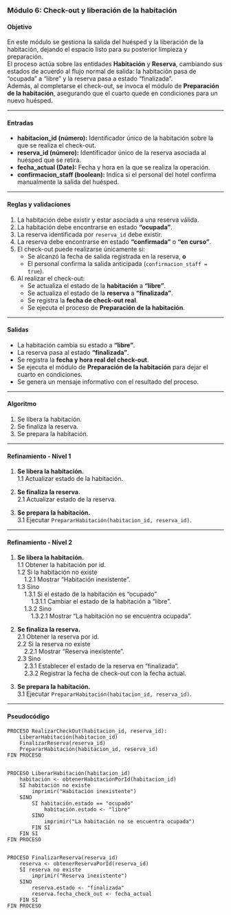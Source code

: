 ### Módulo 6: Check-out y liberación de la habitación

#### Objetivo
En este módulo se gestiona la salida del huésped y la liberación de la habitación, dejando el espacio listo para su posterior limpieza y preparación.  
El proceso actúa sobre las entidades **Habitación** y **Reserva**, cambiando sus estados de acuerdo al flujo normal de salida: la habitación pasa de “ocupada” a “libre” y la reserva pasa a estado “finalizada”.  
Además, al completarse el check-out, se invoca el módulo de **Preparación de la habitación**, asegurando que el cuarto quede en condiciones para un nuevo huésped.

---

#### Entradas
- **habitacion_id (número):** Identificador único de la habitación sobre la que se realiza el check-out.  
- **reserva_id (número):** Identificador único de la reserva asociada al huésped que se retira.  
- **fecha_actual (Date):** Fecha y hora en la que se realiza la operación.  
- **confirmacion_staff (boolean):** Indica si el personal del hotel confirma manualmente la salida del huésped.  

---

#### Reglas y validaciones
1. La habitación debe existir y estar asociada a una reserva válida.  
2. La habitación debe encontrarse en estado **“ocupada”**.  
3. La reserva identificada por `reserva_id` debe existir.  
4. La reserva debe encontrarse en estado **“confirmada”** o **“en curso”**.  
5. El check-out puede realizarse únicamente si:
   - Se alcanzó la fecha de salida registrada en la reserva, **o**
   - El personal confirma la salida anticipada (`confirmacion_staff = true`).  
6. Al realizar el check-out:
   - Se actualiza el estado de la **habitación** a **“libre”**.  
   - Se actualiza el estado de la **reserva** a **“finalizada”**.  
   - Se registra la **fecha de check-out real**.  
   - Se ejecuta el proceso de **Preparación de la habitación**.  

---

#### Salidas
- La habitación cambia su estado a **“libre”**.  
- La reserva pasa al estado **“finalizada”**.  
- Se registra la **fecha y hora real del check-out**.  
- Se ejecuta el módulo de **Preparación de la habitación** para dejar el cuarto en condiciones.  
- Se genera un mensaje informativo con el resultado del proceso.  

---

#### Algoritmo
1. Se libera la habitación.  
2. Se finaliza la reserva.  
3. Se prepara la habitación.  

---

#### Refinamiento - Nivel 1
1. **Se libera la habitación.**  
   1.1 Actualizar estado de la habitación.  

2. **Se finaliza la reserva.**  
   2.1 Actualizar estado de la reserva.  

3. **Se prepara la habitación.**  
   3.1 Ejecutar `PrepararHabitación(habitacion_id, reserva_id)`.  

---

#### Refinamiento - Nivel 2
1. **Se libera la habitación.**  
   1.1 Obtener la habitación por id.  
   1.2 Si la habitación no existe  
   &nbsp;&nbsp;&nbsp;&nbsp;1.2.1 Mostrar “Habitación inexistente”.  
   1.3 Sino  
   &nbsp;&nbsp;&nbsp;&nbsp;1.3.1 Si el estado de la habitación es “ocupado”  
   &nbsp;&nbsp;&nbsp;&nbsp;&nbsp;&nbsp;&nbsp;&nbsp;1.3.1.1 Cambiar el estado de la habitación a “libre”.  
   &nbsp;&nbsp;&nbsp;&nbsp;1.3.2 Sino  
   &nbsp;&nbsp;&nbsp;&nbsp;&nbsp;&nbsp;&nbsp;&nbsp;1.3.2.1 Mostrar “La habitación no se encuentra ocupada”.  

2. **Se finaliza la reserva.**  
   2.1 Obtener la reserva por id.  
   2.2 Si la reserva no existe  
   &nbsp;&nbsp;&nbsp;&nbsp;2.2.1 Mostrar “Reserva inexistente”.  
   2.3 Sino  
   &nbsp;&nbsp;&nbsp;&nbsp;2.3.1 Establecer el estado de la reserva en “finalizada”.  
   &nbsp;&nbsp;&nbsp;&nbsp;2.3.2 Registrar la fecha de check-out con la fecha actual.  

3. **Se prepara la habitación.**  
   3.1 Ejecutar `PrepararHabitación(habitacion_id, reserva_id)`.  

---

#### Pseudocódigo
```plaintext
PROCESO RealizarCheckOut(habitacion_id, reserva_id):
    LiberarHabitación(habitacion_id)
    FinalizarReserva(reserva_id)
    PrepararHabitación(habitacion_id, reserva_id)
FIN PROCESO


PROCESO LiberarHabitación(habitacion_id)
    habitación <- obtenerHabitaciónPorId(habitacion_id)
    SI habitación no existe
        imprimir("Habitación inexistente")
    SINO
        SI habitación.estado == "ocupado"
            habitación.estado <- "libre"
        SINO
            imprimir("La habitación no se encuentra ocupada")
        FIN SI
    FIN SI
FIN PROCESO


PROCESO FinalizarReserva(reserva_id)
    reserva <- obtenerReservaPorId(reserva_id)
    SI reserva no existe
        imprimir("Reserva inexistente")
    SINO
        reserva.estado <- "finalizada"
        reserva.fecha_check_out <- fecha_actual
    FIN SI
FIN PROCESO
